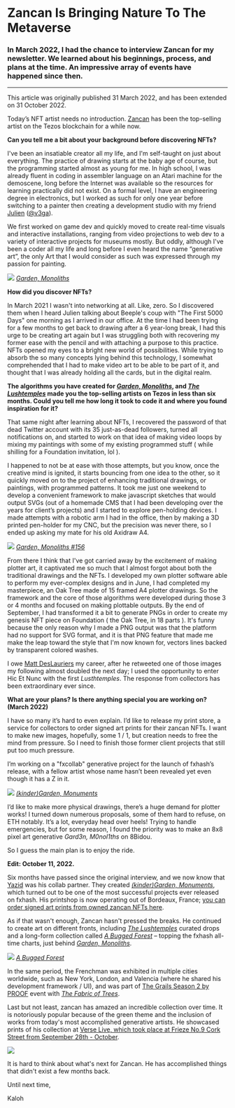 # Zancan Is Bringing Nature To The Metaverse

### In March 2022, I had the chance to interview Zancan for my newsletter. We learned about his beginnings, process, and plans at the time. An impressive array of events have happened since then.

---

This article was originally published 31 March 2022, and has been extended on 31 October 2022.

Today’s NFT artist needs no introduction. [Zancan](https://twitter.com/zancan) has been the top-selling artist on the Tezos blockchain for a while now.

**Can you tell me a bit about your background before discovering NFTs?**

I've been an insatiable creator all my life, and I'm self-taught on just about everything. The practice of drawing starts at the baby age of course, but the programming started almost as young for me. In high school, I was already fluent in coding in assembler language on an Atari machine for the demoscene, long before the Internet was available so the resources for learning practically did not exist. On a formal level, I have an engineering degree in electronics, but I worked as such for only one year before switching to a painter then creating a development studio with my friend [Julien](https://www.v3ga.net) ([@v3ga](https://twitter.com/v3ga)).

We first worked on game dev and quickly moved to create real-time visuals and interactive installations, ranging from video projections to web dev to a variety of interactive projects for museums mostly. But oddly, although I've been a coder all my life and long before I even heard the name “generative art”, the only Art that I would consider as such was expressed through my passion for painting.

![](https://i.imgur.com/SJhw4Zx.jpg)
*[Garden, Monoliths](https://www.fxhash.xyz/generative/slug/garden-monoliths)*

**How did you discover NFTs?**

In March 2021 I wasn't into networking at all. Like, zero. So I discovered them when I heard Julien talking about Beeple's coup with "The First 5000 Days" one morning as I arrived in our office. At the time I had been trying for a few months to get back to drawing after a 6 year-long break, I had this urge to be creating art again but I was struggling both with recovering my former ease with the pencil and with attaching a purpose to this practice. NFTs opened my eyes to a bright new world of possibilities. While trying to absorb the so many concepts lying behind this technology, I somewhat comprehended that I had to make video art to be able to be part of it, and thought that I was already holding all the cards, but in the digital realm.

**The algorithms you have created for *[Garden, Monoliths](https://www.fxhash.xyz/marketplace/generative/2969)*, and *[The Lushtemples](https://objkt.com/collection/KT1MEEn4SZ7fD5c4FKXf68hZoWjtwcf4EGLg)* made you the top-selling artists on Tezos in less than six months. Could you tell me how long it took to code it and where you found inspiration for it?**

That same night after learning about NFTs, I recovered the password of that dead Twitter account with its 35 just-as-dead followers, turned all notifications on, and started to work on that idea of making video loops by mixing my paintings with some of my existing programmed stuff ( while shilling for a Foundation invitation, lol ).

I happened to not be at ease with those attempts, but you know, once the creative mind is ignited, it starts bouncing from one idea to the other, so it quickly moved on to the project of enhancing traditional drawings, or paintings, with programmed patterns. It took me just one weekend to develop a convenient framework to make javascript sketches that would output SVGs (out of a homemade CMS that I had been developing over the years for client’s projects) and I started to explore pen-holding devices. I made attempts with a robotic arm I had in the office, then by making a 3D printed pen-holder for my CNC, but the precision was never there, so I ended up asking my mate for his old Axidraw A4.

![](https://i.imgur.com/Ct47sSz.jpg)
*[Garden, Monoliths #156](https://www.fxhash.xyz/gentk/slug/garden-monoliths-156)*

From there I think that I've got carried away by the excitement of making plotter art, it captivated me so much that I almost forgot about both the traditional drawings and the NFTs. I developed my own plotter software able to perform my ever-complex designs and in June, I had completed my masterpiece, an Oak Tree made of 15 framed A4 plotter drawings. So the framework and the core of those algorithms were developed during those 3 or 4 months and focused on making plottable outputs. By the end of September, I had transformed it a bit to generate PNGs in order to create my genesis NFT piece on Foundation ( the Oak Tree, in 18 parts ). It's funny because the only reason why I made a PNG output was that the platform had no support for SVG format, and it is that PNG feature that made me make the leap toward the style that I'm now known for, vectors lines backed by transparent colored washes.

I owe [Matt DesLauriers](https://twitter.com/mattdesl) my career, after he retweeted one of those images my following almost doubled the next day; I used the opportunity to enter Hic Et Nunc with the first *Lusthtemples*. The response from collectors has been extraordinary ever since.

**What are your plans? Is there anything special you are working on? (March 2022)**

I have so many it’s hard to even explain. I’d like to release my print store, a service for collectors to order signed art prints for their zancan NFTs. I want to make new images, hopefully, some 1 / 1, but creation needs to free the mind from pressure. So I need to finish those former client projects that still put too much pressure.

I’m working on a "fxcollab" generative project for the launch of fxhash’s release, with a fellow artist whose name hasn’t been revealed yet even though it has a Z in it.

![](https://i.imgur.com/n9u2eTC.jpg)
*[(kinder)Garden, Monuments](https://www.fxhash.xyz/generative/slug/(kinder)garden-monuments)*

I’d like to make more physical drawings, there’s a huge demand for plotter works! I turned down numerous proposals, some of them hard to refuse, on ETH notably. It’s a lot, everyday head over heels! Trying to handle emergencies, but for some reason, I found the priority was to make an 8x8 pixel art generative *Gard3n, M0nol1ths* on 8Bidou.

So I guess the main plan is to enjoy the ride.

**Edit: October 11, 2022.**

Six months have passed since the original interview, and we now know that [Yazid](https://www.fxhash.xyz/u/Yazid) was his collab partner. They created *[(kinder)Garden, Monuments](https://www.fxhash.xyz/marketplace/generative/11104)*, which turned out to be one of the most successful projects ever released on fxhash. His printshop is now operating out of Bordeaux, France; [you can order signed art prints from owned zancan NFTs here](https://zancan.art/Prints).

As if that wasn't enough, Zancan hasn't pressed the breaks. He continued to create art on different fronts, including *[The Lushtemples](https://objkt.com/collection/KT1MEEn4SZ7fD5c4FKXf68hZoWjtwcf4EGLg)* curated drops and a long-form collection called *[A Bugged Forest](https://www.fxhash.xyz/marketplace/generative/15063)* – topping the fxhash all-time charts, just behind *[Garden, Monoliths](https://www.fxhash.xyz/marketplace/generative/2969)*.

![](https://i.imgur.com/gBn9IzU.jpg)
*[A Bugged Forest](https://www.fxhash.xyz/generative/slug/a-bugged-forest)*

In the same period, the Frenchman was exhibited in multiple cities worldwide, such as New York, London, and Valencia (where he shared his development framework / UI), and was part of [The Grails Season 2 by PROOF](https://collective.proof.xyz/grails-2) event with *[The Fabric of Trees](https://collective.proof.xyz/grails-2/25)*.

Last but not least, zancan has amazed an incredible collection over time. It is notoriously popular because of the green theme and the inclusion of works from today's most accomplished generative artists. He showcased prints of his collection at [Verse Live, which took place at Frieze No.9 Cork Street from September 28th - October](https://verse.works/exhibitions/the-green-collection).

![](https://i.imgur.com/pDY9xWj.jpg)

It is hard to think about what's next for Zancan. He has accomplished things that didn't exist a few months back.

Until next time,

Kaloh



